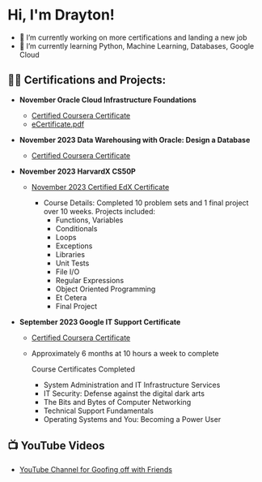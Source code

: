 <h1>Hi, I'm Drayton! </h1>

- 🔭 I’m currently working on more certifications and landing a new job
- 🌱 I’m currently learning Python, Machine Learning, Databases, Google Cloud
<h2>👨‍💻 Certifications and Projects:</h2>

- <b>November Oracle Cloud Infrastructure Foundations</b>
  - [Certified Coursera Certificate](https://coursera.org/share/7c11c1c1133dab161765a6b285a39f26)
  - [eCertificate.pdf](https://github.com/draytonhughes/draytonhughes/files/13537381/eCertificate.pdf)


- <b>November 2023 Data Warehousing with Oracle: Design a Database</b>
  - [Certified Coursera Certificate](https://coursera.org/share/ac4ba161ef49a33ddd911edf372f0b99)

 
- <b>November 2023 HarvardX CS50P</b>
  - [November 2023 Certified EdX Certificate](https://courses.edx.org/certificates/2179235cea3f47718ebb127a48cb797c?_gl=1*1a7pkt0*_ga*MTcyNTI1MTQ4MC4xNzAwNjI3NzE3*_ga_D3KS4KMDT0*MTcwMDYyNzcxNy4xLjEuMTcwMDYyNzc0MC4zNy4wLjA.)
      
      -  Course Details:  Completed 10 problem sets and 1 final project over 10 weeks.  Projects included:
           -  Functions, Variables
           -  Conditionals
           -  Loops
           -  Exceptions
           -  Libraries
           -  Unit Tests
           -  File I/O
           -  Regular Expressions
           -  Object Oriented Programming
           -  Et Cetera
           -  Final Project


- <b>September 2023 Google IT Support Certificate</b>
  - [Certified Coursera Certificate](https://coursera.org/share/8009ec196381929412027d15a066e989)
  - Approximately 6 months at 10 hours a week to complete
    
      Course Certificates Completed

      -  System Administration and IT Infrastructure Services
      -  IT Security: Defense against the digital dark arts
      -  The Bits and Bytes of Computer Networking
      -  Technical Support Fundamentals
      -  Operating Systems and You: Becoming a Power User




<h2>📺 YouTube Videos</h2>

- [YouTube Channel for Goofing off with Friends](https://www.youtube.com/@DraytonHughes)

